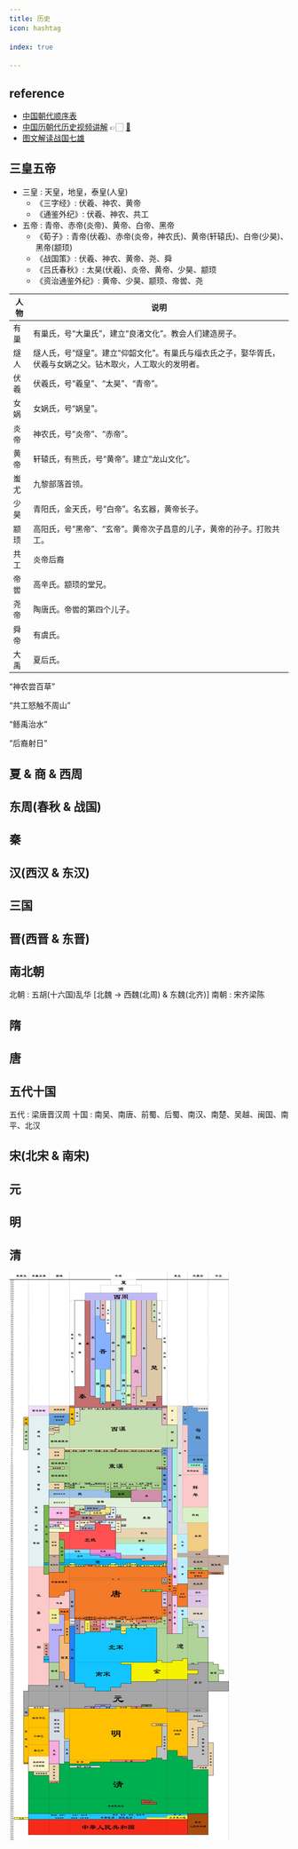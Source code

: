 ```yaml
---
title: 历史
icon: hashtag

index: true

---
```


<!-- more -->

## reference

- [中国朝代顺序表](http://114.xixik.com/chaodai/)
- [中国历朝代历史视频讲解](https://www.historyline.online/) 👉🏻 [🐙](https://github.com/liujuntao123/chines-history-video)
- [图文解读战国七雄](https://zhuanlan.zhihu.com/p/512966721)

## 三皇五帝

- 三皇 : 天皇，地皇，泰皇(人皇)
    * 《三字经》: 伏羲、神农、黄帝
    * 《通鉴外纪》: 伏羲、神农、共工
- 五帝 : 青帝、赤帝(炎帝)、黄帝、白帝、黑帝
    * 《荀子》: 青帝(伏羲)、赤帝(炎帝，神农氏)、黄帝(轩辕氏)、白帝(少昊)、黑帝(颛顼)
    * 《战国策》: 伏羲、神农、黄帝、尧、舜
    * 《吕氏春秋》: 太昊(伏羲)、炎帝、黄帝、少昊、颛顼
    * 《资治通鉴外纪》: 黄帝、少昊、颛顼、帝喾、尧

| 人物 | 说明
| -- | --
| 有巢 | 有巢氏，号“大巢氏”，建立“良渚文化”。教会人们建造房子。
| 燧人 | 燧人氏，号“燧皇”。建立“仰韶文化”。有巢氏与缁衣氏之子，娶华胥氏，伏羲与女娲之父。钻木取火，人工取火的发明者。
| 伏羲 | 伏羲氏，号“羲皇”、“太昊”、“青帝”。
| 女娲 | 女娲氏，号“娲皇”。
| 炎帝 | 神农氏，号“炎帝”、“赤帝”。
| 黄帝 | 轩辕氏，有熊氏，号“黄帝”。建立“龙山文化”。
| 蚩尤 | 九黎部落首领。
| 少昊 | 青阳氏，金天氏，号“白帝”。名玄器，黄帝长子。
| 颛顼 | 高阳氏，号“黑帝”、“玄帝”。黄帝次子昌意的儿子，黄帝的孙子。打败共工。
| 共工 | 炎帝后裔
| 帝喾 | 高辛氏。颛顼的堂兄。
| 尧帝 | 陶唐氏。帝喾的第四个儿子。
| 舜帝 | 有虞氏。
| 大禹 | 夏后氏。

  “神农尝百草”
  > 
  
  “共工怒触不周山”
  >  
  
  “鲧禹治水”
  > 
  
  “后裔射日”
  >

## 夏 & 商 & 西周


## 东周(春秋 & 战国)


## 秦


## 汉(西汉 & 东汉)


## 三国


## 晋(西晋 & 东晋)


## 南北朝

北朝 : 五胡(十六国)乱华 [北魏 -> 西魏(北周) & 东魏(北齐)]
南朝 : 宋齐梁陈
 
## 隋


## 唐


## 五代十国

五代 : 梁唐晋汉周
十国 : 南吴、南唐、前蜀、后蜀、南汉、南楚、吴越、闽国、南平、北汉

## 宋(北宋 & 南宋)


## 元


## 明


## 清


![history-timeline](media/history-timeline.jpeg)





